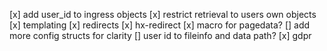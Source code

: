 \[x\] add user_id to ingress objects
\[x\] restrict retrieval to users own objects
\[x\] templating
\[x\] redirects
\[x\] hx-redirect
\[x\] macro for pagedata?
\[\] add more config structs for clarity
\[\] user id to fileinfo and data path?
\[x\] gdpr
